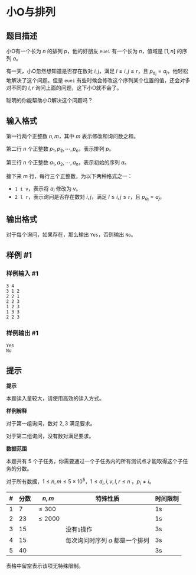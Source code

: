 # 小O与排列

## 题目描述

小O有一个长为 $n$ 的排列 $p$，他的好朋友 $\texttt{euei}$ 有一个长为 $n$，值域是 $[1, n]$ 的序列 $a$。

有一天，小O忽然想知道是否存在数对 $i, j$，满足 $l \le i, j \le r$，且 $p_{a_i} = a_j$，他轻松地解决了这个问题。但是 $\texttt{euei}$ 有些时候会修改这个序列某个位置的值，还会对多对不同的 $l, r$ 询问上面的问题，这下小O就不会了。

聪明的你能帮助小O解决这个问题吗？

## 输入格式

第一行两个正整数 $n, m$，其中 $m$ 表示修改和询问数之和。

第二行 $n$ 个正整数 $p_1, p_2, \cdots, p_n$，表示排列 $p$。

第三行 $n$ 个正整数 $a_1, a_2, \cdots, a_n$，表示初始的序列 $a$。

接下来 $m$ 行，每行三个正整数，为以下两种格式之一：

- `1 i v`，表示将 $a_i$ 修改为 $v$。
- `2 l r`，表示询问是否存在数对 $i, j$，满足 $l \le i, j \le r$，且 $p_{a_i} = a_j$。

## 输出格式

对于每个询问，如果存在，那么输出 `Yes`，否则输出 `No`。

## 样例 #1

### 样例输入 #1
```
3 4
3 1 2
2 2 1
2 2 3
1 2 3
1 3 3
2 2 3
```

### 样例输出 #1

```
Yes
No
```

## 提示

**提示**

本题读入量较大，请使用高效的读入方式。

**样例解释**

对于第一组询问，数对 $2, 3$ 满足要求。

对于第二组询问，没有数对满足要求。

**数据范围**

本题共有 $5$ 个子任务，你需要通过一个子任务内的所有测试点才能取得这个子任务的分数。

对于所有数据，$1 \le n,m \le 5\times 10^5$，$1 \le a_i, i, v, l, r \le n$ ，$p_i \neq i$。

| #    | 分数 | $n, m$           | 特殊性质                        | 时间限制    |
| ---- | ---- | ---------------- | ------------------------------- | ----------- |
| 1    | 7    | $\leqslant 300$  |                                 | $\text{1s}$ |
| 2    | 23   | $\leqslant 2000$ |                                 | $\text{1s}$ |
| 3    | 15   |                  | 没有`1`操作                     | $\text{3s}$ |
| 4    | 15   |                  | 每次询问时序列 $a$ 都是一个排列 | $\text{3s}$ |
| 5    | 40   |                  |                                 | $\text{3s}$ |

表格中留空表示该项无特殊限制。
